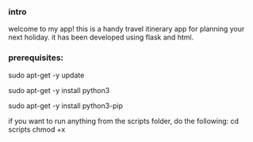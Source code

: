 ### intro
welcome to my app! this is a handy travel itinerary app for planning your next holiday. it has been developed using flask and html.

### prerequisites:
  sudo apt-get -y update
  
  sudo apt-get -y install python3
  
  sudo apt-get -y install python3-pip
  
if you want to run anything from the scripts folder, do the following:
  cd scripts
  chmod +x <SCRIPT NAME>
  ./<SCRIPT NAME>
  
## running the app

### local:
  if you want to run the app locally on your computer, run the local-install.sh script in the scripts folder.
  you can access the app by navigating to localhost:5000 in your web browser

### systemd:
  this app can be run using systemd. use the systemd-install.sh script provided in the scripts folder to do this.
  if you are using gcp to run the app, you can run it using http://<EXTERNAL IP>:5000

### docker:
  once you have cloned down the repository you can use the dockerfile to run the application.
  you can do this by using docker-install.sh. this will check if docker is already installed (and install it if not) and then check if the container has already been created (and delete it if it has). then it will build the docker container from the image provided and run the application.
  
  if you are using gcp to run the app, you can run it using http://<EXTERNAL IP>:5000
